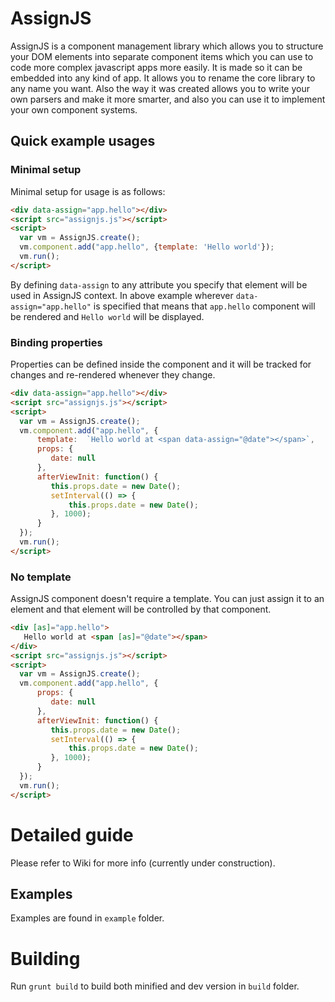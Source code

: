 # AssignJS
AssignJS is a component management library which allows you to structure your DOM elements into separate component items which you can use to code more complex javascript apps more easily. It is made so it can be embedded into any kind of app. It allows you to rename the core library to any name you want. Also the way it was created allows you to write your own parsers and make it more smarter, and also you can use it to implement your own component systems.

## Quick example usages

### Minimal setup

Minimal setup for usage is as follows:

```html
<div data-assign="app.hello"></div>
<script src="assignjs.js"></script>
<script>
  var vm = AssignJS.create();
  vm.component.add("app.hello", {template: 'Hello world'});
  vm.run();
</script>
```

By defining `data-assign` to any attribute you specify that element will be used in AssignJS context. In above example wherever `data-assign="app.hello"` is specified that means that `app.hello` component will be rendered and `Hello world` will be displayed.

### Binding properties

Properties can be defined inside the component and it will be tracked for changes and re-rendered whenever they change.

```html
<div data-assign="app.hello"></div>
<script src="assignjs.js"></script>
<script>
  var vm = AssignJS.create();
  vm.component.add("app.hello", {
      template:  `Hello world at <span data-assign="@date"></span>`,
      props: {
         date: null
      },
      afterViewInit: function() {
         this.props.date = new Date();
         setInterval(() => {
             this.props.date = new Date();
         }, 1000);
      }
  });
  vm.run();
</script>
```

### No template

AssignJS component doesn't require a template. You can just assign it to an element and that element will be controlled by that component.

```html
<div [as]="app.hello">
   Hello world at <span [as]="@date"></span>
</div>
<script src="assignjs.js"></script>
<script>
  var vm = AssignJS.create();
  vm.component.add("app.hello", {
      props: {
         date: null
      },
      afterViewInit: function() {
         this.props.date = new Date();
         setInterval(() => {
             this.props.date = new Date();
         }, 1000);
      }
  });
  vm.run();
</script>
```

# Detailed guide

Please refer to Wiki for more info (currently under construction).

## Examples

Examples are found in `example` folder.

# Building

Run `grunt build` to build both minified and dev version in `build` folder.
